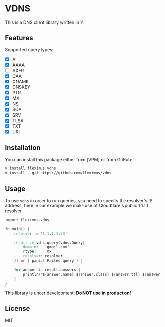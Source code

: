 # VDNS

This is a DNS client library written in V.

## Features

Supported query types:
- [x] A
- [x] AAAA
- [ ] AXFR
- [x] CAA
- [x] CNAME
- [x] DNSKEY
- [x] PTR
- [x] MX
- [x] NS
- [x] SOA
- [x] SRV
- [x] TLSA
- [x] TXT
- [x] URI

## Installation

You can install this package either from [VPM] or from GitHub:

```txt
v install fleximus.vdns
v install --git https://github.com/fleximus/vdns
```

## Usage

To use `vdns` in order to run queries, you need to specify the resolver's IP address, here in our example we make use of Cloudflare's public 1.1.1.1 resolver.

```v
import fleximus.vdns

fn main() {
	resolver := '1.1.1.1:53'

	result := vdns.query(vdns.Query{
		domain:   'gmail.com'
		@type:    .mx
		resolver: resolver
	}) or { panic('Failed query') }

	for answer in result.answers {
		println('${answer.name} ${answer.class} ${answer.ttl} ${answer.@type} ${answer.record}')
	}
}
```

This library is under development: **Do NOT use in production!**

## License

MIT